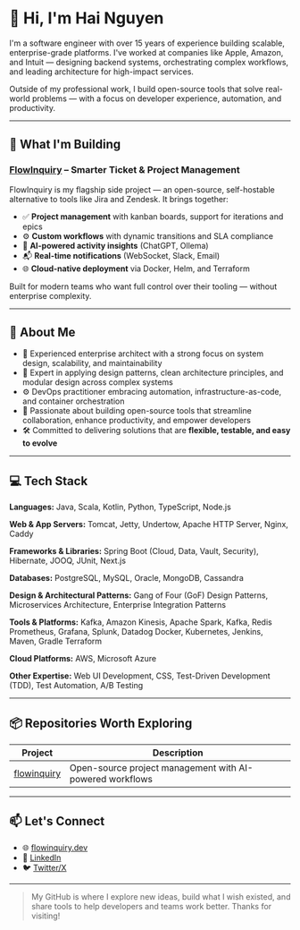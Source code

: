 # 👋 Hi, I'm Hai Nguyen

I'm a software engineer with over 15 years of experience building scalable, enterprise-grade platforms. I've worked at companies like Apple, Amazon, and Intuit — designing backend systems, orchestrating complex workflows, and leading architecture for high-impact services.

Outside of my professional work, I build open-source tools that solve real-world problems — with a focus on developer experience, automation, and productivity.


---

## 🚀 What I'm Building

### [FlowInquiry](https://github.com/flowinquiry) – Smarter Ticket & Project Management

FlowInquiry is my flagship side project — an open-source, self-hostable alternative to tools like Jira and Zendesk. It brings together:

- ✅ **Project management** with kanban boards, support for iterations and epics  
- ⚙️ **Custom workflows** with dynamic transitions and SLA compliance  
- 🧠 **AI-powered activity insights**  (ChatGPT, Ollema)
- 📬 **Real-time notifications** (WebSocket, Slack, Email)  
- 🌐 **Cloud-native deployment** via Docker, Helm, and Terraform

Built for modern teams who want full control over their tooling — without enterprise complexity.

---

## 💼 About Me

- 🧠 Experienced enterprise architect with a strong focus on system design, scalability, and maintainability  
- 🧩 Expert in applying design patterns, clean architecture principles, and modular design across complex systems  
- ⚙️ DevOps practitioner embracing automation, infrastructure-as-code, and container orchestration  
- 🚀 Passionate about building open-source tools that streamline collaboration, enhance productivity, and empower developers  
- 🛠️ Committed to delivering solutions that are **flexible, testable, and easy to evolve**


---

## 💻 Tech Stack

**Languages:**
Java, Scala, Kotlin, Python, TypeScript, Node.js

**Web & App Servers:**
Tomcat, Jetty, Undertow, Apache HTTP Server, Nginx, Caddy

**Frameworks & Libraries:**
Spring Boot (Cloud, Data, Vault, Security), Hibernate, JOOQ, JUnit, Next.js

**Databases:**
PostgreSQL, MySQL, Oracle, MongoDB, Cassandra

**Design & Architectural Patterns:**
Gang of Four (GoF) Design Patterns, Microservices Architecture, Enterprise Integration Patterns

**Tools & Platforms:**
Kafka, Amazon Kinesis, Apache Spark, Kafka, Redis
Prometheus, Grafana, Splunk, Datadog
Docker, Kubernetes, Jenkins, Maven, Gradle
Terraform

**Cloud Platforms:**
AWS, Microsoft Azure

**Other Expertise:**
Web UI Development, CSS, Test-Driven Development (TDD), Test Automation, A/B Testing

---

## 📦 Repositories Worth Exploring

| Project | Description |
|--------|-------------|
| [flowinquiry](https://github.com/flowinquiry/flowinquiry) | Open-source project management with AI-powered workflows |

---

## 📫 Let's Connect

- 🌐 [flowinquiry.dev](https://flowinquiry.io)
- 💼 [LinkedIn](https://www.linkedin.com/in/haiphucnguyen/)
- 🐦 [Twitter/X](https://x.com/haiphucnguyen/)

---

> My GitHub is where I explore new ideas, build what I wish existed, and share tools to help developers and teams work better. Thanks for visiting!
